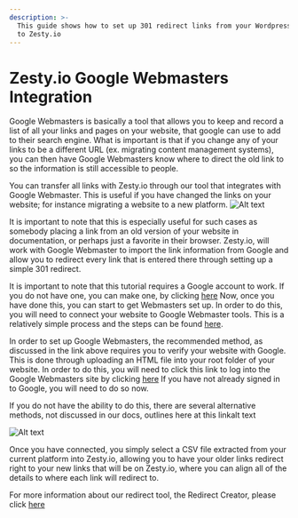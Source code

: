 ```yaml
---
description: >-
  This guide shows how to set up 301 redirect links from your Wordpress website
  to Zesty.io
---
```


# Zesty.io Google Webmasters Integration

Google Webmasters is basically a tool that allows you to keep and record a list of all your links and pages on your website, that google can use to add to their search engine. What is important is that if you change any of your links to be a different URL \(ex. migrating content management systems\), you can then have Google Webmasters know where to direct the old link to so the information is still accessible to people.

You can transfer all links with Zesty.io through our tool that integrates with Google Webmaster. This is useful if you have changed the links on your website; for instance migrating a website to a new platform. ![Alt text](https://wyp1jm.media.zestyio.com/webmasters_screenshot.png)

It is important to note that this is especially useful for such cases as somebody placing a link from an old version of your website in documentation, or perhaps just a favorite in their browser. Zesty.io, will work with Google Webmaster to import the link information from Google and allow you to redirect every link that is entered there through setting up a simple 301 redirect.

It is important to note that this tutorial requires a Google account to work. If you do not have one, you can make one, by clicking [here](https://accounts.google.com/SignUp?continue=https%3A%2F%2Fwww.google.com%2F&hl=en) Now, once you have done this, you can start to get Webmasters set up. In order to do this, you will need to connect your website to Google Webmaster tools. This is a relatively simple process and the steps can be found [here](https://www.google.com/webmasters/tools/home?hl=en).

In order to set up Google Webmasters, the recommended method, as discussed in the link above requires you to verify your website with Google. This is done through uploading an HTML file into your root folder of your website. In order to do this, you will need to click this link to log into the Google Webmasters site by clicking [here](https://www.google.com/webmasters/verification/home?hl=en) If you have not already signed in to Google, you will need to do so now.

If you do not have the ability to do this, there are several alternative methods, not discussed in our docs, outlines here at this linkalt text

![Alt text](https://wyp1jm.media.zestyio.com/Google_Webmaster.svg)

Once you have connected, you simply select a CSV file extracted from your current platform into Zesty.io, allowing you to have your older links redirect right to your new links that will be on Zesty.io, where you can align all of the details to where each link will redirect to.

For more information about our redirect tool, the Redirect Creator, please click [here](https://developer.zesty.io/docs/seo-tools/redirects/)

